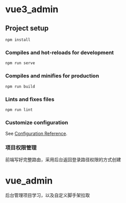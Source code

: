 # vue3_admin
## Project setup

```
npm install
```

### Compiles and hot-reloads for development

```
npm run serve
```

### Compiles and minifies for production

```
npm run build
```

### Lints and fixes files

```
npm run lint
```

### Customize configuration

See [Configuration Reference](https://cli.vuejs.org/config/).

### 项目权限管理

前端写好完整路由，采用后台返回登录路径权限的方式创建

# vue_admin
后台管理项目学习，以及自定义脚手架拉取


